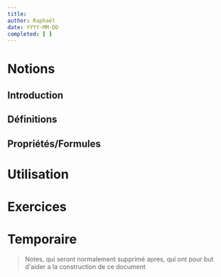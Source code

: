 ```yaml
---
title: 
author: Raphaël
date: YYYY-MM-DD
completed: [ ]
---
```


# Notions
## Introduction

## Définitions

## Propriétés/Formules

# Utilisation


# Exercices


# Temporaire
> Notes, qui seront normalement supprimé apres, qui ont pour but d'aider a la construction de ce document
